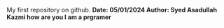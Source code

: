 My first repository on github.
<b>
Date: 05/01/2024
<b>
Author: Syed Asadullah Kazmi
how are you
I am a prgramer

